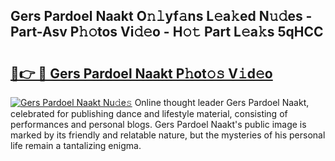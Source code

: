 ## Gers Pardoel Naakt O𝚗𝚕yf𝚊ns L𝚎a𝚔ed N𝚞𝚍es - Part-Asv P𝚑𝚘tos Vi𝚍𝚎o - H𝚘𝚝 Part L𝚎a𝚔s 5qHCC

# <h2><a href="http://kfcpkc.oniu.top/?m=Gers+Pardoel+Naakt">🔗👉 🔴 Gers Pardoel Naakt P𝚑ot𝚘𝚜 V𝚒d𝚎o</a></h2>

[![Gers Pardoel Naakt Nu𝚍e𝚜](https://i.imgur.com/0qMVB7G.gif)](http://kfcpkc.oniu.top/?m=Gers+Pardoel+Naakt)
Online thought leader Gers Pardoel Naakt, celebrated for publishing dance and lifestyle material, consisting of performances and personal blogs. Gers Pardoel Naakt's public image is marked by its friendly and relatable nature, but the mysteries of his personal life remain a tantalizing enigma.  

